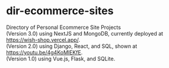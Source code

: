# dir-ecommerce-sites
Directory of Personal Ecommerce Site Projects<br />
(Version 3.0) using NextJS and MongoDB, currently deployed at https://wish-shop.vercel.app/. <br />
(Version 2.0) using Django, React, and SQL, shown at https://youtu.be/4g4KoMlEKfE. <br />
(Version 1.0) using Vue.js, Flask, and SQLite. 
